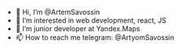 - 👋 Hi, I’m @ArtemSavossin
- 👀 I’m interested in web development, react, JS
- 🌱 I’m junior developer at Yandex.Maps
- 📫 How to reach me telegram: @ArtyomSavossin

<!---
ArtemSavossin/ArtemSavossin is a ✨ special ✨ repository because its `README.md` (this file) appears on your GitHub profile.
You can click the Preview link to take a look at your changes.
--->
